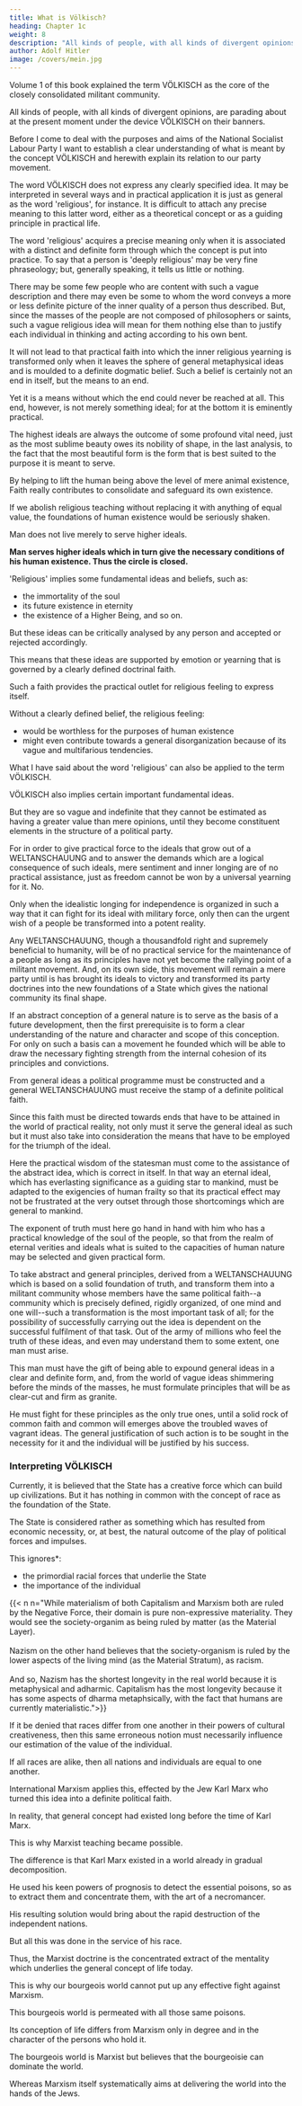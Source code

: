 ```yaml
---
title: What is Völkisch?
heading: Chapter 1c
weight: 8
description: "All kinds of people, with all kinds of divergent opinions, are parading about at the present moment under the device VÖLKISCH on their banners"
author: Adolf Hitler
image: /covers/mein.jpg
---
```




Volume 1 of this book explained the term VÖLKISCH as the core of the closely consolidated militant community.

All kinds of people, with all kinds of divergent opinions, are parading about at the present moment under the device VÖLKISCH on their banners. 

Before I come to deal with the purposes and aims of the National Socialist Labour Party I want to establish a clear
understanding of what is meant by the concept VÖLKISCH and herewith explain its
relation to our party movement. 

The word VÖLKISCH does not express any clearly specified idea. It may be interpreted in several ways and in practical application it is just as general as the word 'religious', for instance. It is difficult to attach any precise
meaning to this latter word, either as a theoretical concept or as a guiding principle in
practical life. 

The word 'religious' acquires a precise meaning only when it is associated with a distinct and definite form through which the concept is put into practice. To say that a person is 'deeply religious' may be very fine phraseology; but, generally 
speaking, it tells us little or nothing. 

There may be some few people who are content with such a vague description and there may even be some to whom the word conveys a more or less definite picture of the inner quality of a person thus described. But, since the masses of the people are not composed of philosophers or saints, such a vague religious idea will mean for them nothing else than to justify each individual in thinking and acting according to his own bent. 

It will not lead to that practical faith into which the inner religious yearning is transformed only when it leaves the sphere of general metaphysical ideas and is moulded to a definite dogmatic belief. Such a belief is certainly not an end in itself, but the means to an end. 

Yet it is a means without which the end could never be reached at all. This end, however, is not merely something ideal; for at the bottom it is eminently practical. 

The highest ideals are always the outcome of some profound vital need, just as the most sublime beauty owes its nobility of shape, in the last analysis, to the fact that the most beautiful form is the form that is best suited to the purpose it is meant to serve.

By helping to lift the human being above the level of mere animal existence, Faith really contributes to consolidate and safeguard its own existence. 

<!-- Taking humanity as it exists to-day and taking into consideration the fact that the religious beliefs which it generally holds and which have been consolidated through our education, so that they serve as moral standards in practical life,  -->

If we abolish religious teaching without replacing it with anything of equal value, the foundations of human existence would be seriously shaken.

Man does not live merely to serve higher ideals. 

**Man serves higher ideals which in turn give the necessary conditions of his human existence. Thus the circle is closed.**

'Religious' implies some fundamental ideas and beliefs, such as:
- the immortality of the soul
- its future existence in eternity
- the existence of a Higher Being, and so on. 

But these ideas can be critically analysed by any person and accepted or rejected accordingly.

This means that these ideas are supported by emotion or yearning that is governed by a clearly defined doctrinal faith. 

Such a faith provides the practical outlet for religious feeling to express itself.

 <!-- and thus opens the way through which it can be put into practice. -->

Without a clearly defined belief, the religious feeling:
- would be worthless for the purposes of human existence
- might even contribute towards a general disorganization because of its vague and multifarious tendencies.

What I have said about the word 'religious' can also be applied to the term VÖLKISCH.

VÖLKISCH also implies certain important fundamental ideas.

But they are so vague and indefinite that they cannot be estimated as having a greater value than mere opinions, until they become constituent elements in the structure of a political party. 

For in order to give practical force to the ideals that grow out of a WELTANSCHAUUNG and to answer the demands which are
a logical consequence of such ideals, mere sentiment and inner longing are of no practical assistance, just as freedom cannot be won by a universal yearning for it. No.

Only when the idealistic longing for independence is organized in such a way that it can fight for its ideal with military force, only then can the urgent wish of a people be transformed into a potent reality.

Any WELTANSCHAUUNG, though a thousandfold right and supremely beneficial to humanity, will be of no practical service for the maintenance of a people as long as its principles have not yet become the rallying point of a militant movement. And, on its own side, this movement will remain a mere party until is has brought its ideals to victory and transformed its party doctrines into the new foundations of a State which gives the national community its final shape.

If an abstract conception of a general nature is to serve as the basis of a future development, then the first prerequisite is to form a clear understanding of the nature and character and scope of this conception. For only on such a basis can a movement he founded which will be able to draw the necessary fighting strength from the internal cohesion of its principles and convictions. 

From general ideas a political programme must be constructed and a general WELTANSCHAUUNG must receive the stamp of a definite political faith. 

Since this faith must be directed towards ends that have to be attained in the world of practical reality, not only must it serve the general ideal as such but it must also take into consideration the means that have to be employed for the triumph of the ideal. 

Here the practical wisdom of the statesman must come to the assistance of the abstract idea, which is correct in itself. In that way an eternal ideal, which has everlasting significance as a guiding star to mankind, must be adapted to the exigencies of human frailty so that its practical effect may not be frustrated at the very outset through those shortcomings which are general to mankind. 

The exponent of truth must here go hand in hand with him who has a practical knowledge of the soul of the people, so that from the realm of eternal verities and ideals what is suited to the capacities of human nature may be selected and given practical form. 

To take abstract and general principles, derived from a WELTANSCHAUUNG which is based on a solid foundation of truth, and transform them into a militant community whose members have the same political faith--a community which is precisely defined, rigidly organized, of one mind and one will--such a transformation is the most important task of all; for the possibility of successfully carrying out the idea is dependent on the successful fulfilment of that task. Out of the army of millions who feel the truth of these ideas, and even may understand them to some extent, one man must arise. 

This man must have the gift of being able to expound general ideas in a clear and definite form, and, from the world of vague ideas shimmering before the minds of the masses, he must formulate principles that will be as clear-cut and firm as granite. 

He must fight for these principles as the only true ones, until a solid rock of common faith and common will emerges above the troubled waves of vagrant ideas. The general justification of such action is to be sought in the necessity for it and the individual will be justified by his success.


### Interpreting VÖLKISCH

<!-- If we try to penetrate to the inner meaning of the word VÖLKISCH we arrive at the
following conclusions: -->

Currently, it is believed that the State has a creative force which can build up civilizations. But it has nothing in common with the concept of race as the foundation of the State.

The State is considered rather as something which has resulted from economic necessity, or, at best, the natural outcome of the play of political forces and impulses. 

This ignores*:
- the primordial racial forces that underlie the State
- the importance of the individual 

{{< n n="While materialism of both Capitalism and Marxism both are ruled by the Negative Force, their domain is pure non-expressive materiality. They would see the society-organim as being ruled by matter (as the Material Layer). <br><br>Nazism on the other hand believes that the society-organism is ruled by the lower aspects of the living mind (as the Material Stratum), as racism.<br><br>And so, Nazism has the shortest longevity in the real world because it is metaphysical and adharmic. Capitalism has the most longevity because it has some aspects of dharma metaphsically, with the fact that humans are currently materialistic.">}}


If it be denied that races differ from one another in their powers of cultural creativeness, then this same erroneous notion must necessarily influence our estimation of the value of the individual. 

If all races are alike, then all nations and individuals are equal to one another.

International Marxism applies this, effected by the Jew Karl Marx who turned this idea into a definite political faith.

In reality, that general concept had existed long before the time of Karl Marx.

This is why Marxist teaching became possible. 
<!-- If it had not already existed as a widely diffused infection the amazing political progress of the  would
never have been possible.  -->

The difference is that Karl Marx existed in a world already in gradual decomposition.

He used his keen powers of prognosis to detect the essential poisons, so as to extract them and concentrate them, with the art of a necromancer.

His resulting solution would bring about the rapid destruction of the independent nations. 

But all this was done in the service of his race.

Thus, the Marxist doctrine is the concentrated extract of the mentality which underlies the general concept of life today.

This is why our bourgeois world cannot put up any effective fight against Marxism. 

This bourgeois world is permeated with all those same poisons.

Its conception of life differs from Marxism only in degree and in the character of the persons who hold it. 

The bourgeois world is Marxist but believes that the bourgeoisie can dominate the world.

Whereas Marxism itself systematically aims at delivering the world into the hands of the Jews.

